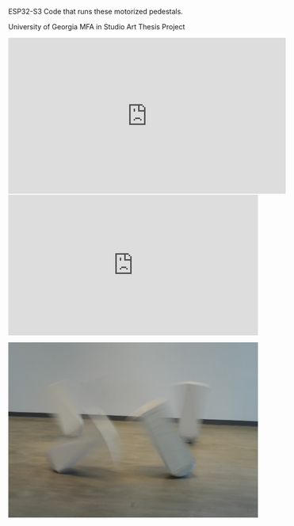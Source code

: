 ESP32-S3 Code that runs these motorized pedestals.

University of Georgia MFA in Studio Art Thesis Project

<div style="width: 560px; height: 315px; float: none; clear: both; margin: 2px auto;">
  <embed
    src="https://player.vimeo.com/video/1002450134?badge=0&amp;autopause=0&amp;player_id=0&amp;app_id=58479"
    wmode="transparent"
    type="video/mp4"
    width="100%" height="100%"
    allow="autoplay; encrypted-media; picture-in-picture"
    allowfullscreen
    title="Hubris Video"
  >
</div>

<div style="padding:56.25% 0 0 0;position:relative;"><iframe src="https://player.vimeo.com/video/1002450134?badge=0&amp;autopause=0&amp;player_id=0&amp;app_id=58479" frameborder="0" allow="autoplay; fullscreen; picture-in-picture; clipboard-write" style="position:absolute;top:0;left:0;width:100%;height:100%;" title="Hubris"></iframe></div><script src="https://player.vimeo.com/api/player.js"></script>

![Blurry Pedestal](assets/hubrisBlurSmall.jpg)
